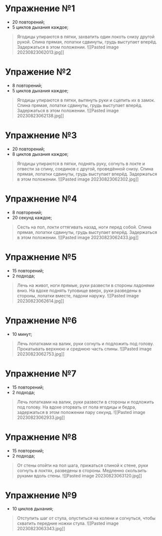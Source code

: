 # Упражнение №1
* 20 повторений;
* 5 циклов дыхания каждое;
>Ягодицы упираются в пятки, захватить один локоть снизу другой рукой. Спина прямая, лопатки сдвинуты, грудь выступает вперёд. Задержаться в этом положении.
![[Pasted image 20230823062013.jpg]]

# Упражение №2
* 8 повторений;
* 5 циклов дыхания каждое;
>Ягодицы упираются в пятки, вытянуть руки и сцепить их в замок. Спина прямая, лопатки сдвинуты, грудь выступает вперёд. Задержаться в этом положении.
![[Pasted image 20230823062138.jpg]]

# Упражнение №3
* 20 повторений;
* 8 циклов дыхания каждое;
>Ягодицы упираются в пятки, поднять руку, согнуть в локте и отвести за спину, соединов с другой, проведённой снизу. Спина прямая, лопатки сдвинуты, грудь выступает вперёд. Задержаться в этом положении.
![[Pasted image 20230823062302.jpg]]

# Упражнение №4
* 8 повторений;
* 20 секунд каждое;
>Сесть на пол, локти оттягивать назад, ноги перед собой. Спина прямая, лопатки сдвинуты, грудь выступает вперёд. Задержаться в этом положении.
![[Pasted image 20230823062433.jpg]]

# Упражнение №5
* 15 повторений;
* 2 подхода;
>Лечь на живот, ноги прямые, руки развести в стороны ладонями вниз. На вдохе поднять туловище вверх, руки разведены в стороны, лопатки вместе, ладони наружу.
![[Pasted image 20230823062614.jpg]]

# Упражнение №6
* 10 минут;
>Лечь лопатками на валик, руки согнуть и подложить под голову. Прокатывать верхнюю и среднюю часть спины.
![[Pasted image 20230823062753.jpg]]

# Упражнение №7
* 15 повторений;
* 2 подхода;
>Лечь лопатками на валик, руки развести в стороны и подложить под голову. На вдохе оторвать от пола ягодицы и бедра, задержаться в этом положении пару секунд.
![[Pasted image 20230823062933.jpg]]

# Упражнение №8
* 15 повторений;
* 2 подхода;
>От стены отойти на пол шага, прижаться спиной к стене, руки согнуть в локтях, разведены в стороны. Медленно скользить руками вдоль стены.
![[Pasted image 20230823063120.jpg]]

# Упражнение №9
* 10 циклов дыхания;
> Отступить шаг от стула, опуститься на колени и согнуться, чтобы схватить передние ножки стула.
![[Pasted image 20230823063343.jpg]]

